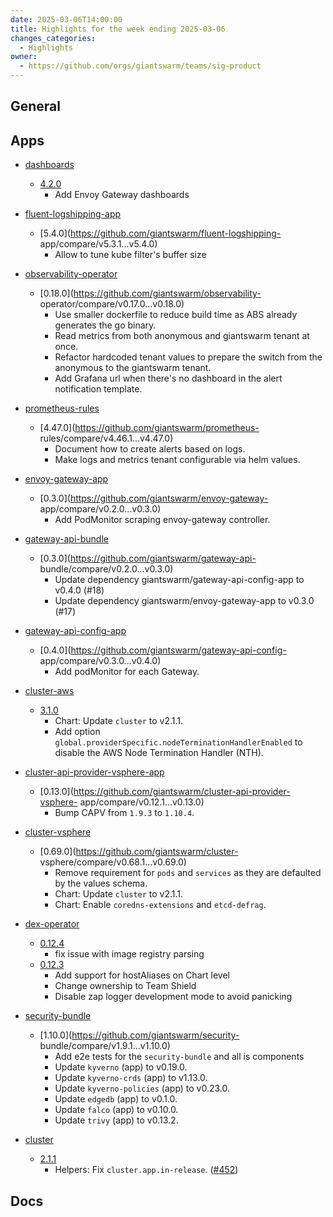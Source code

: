 ```yaml
---
date: 2025-03-06T14:00:00
title: Highlights for the week ending 2025-03-06
changes_categories:
  - Highlights
owner:
  - https://github.com/orgs/giantswarm/teams/sig-product
---
```


## General

<!-- This where BREAKING CHANGES ARE HIGHLIGHTED -->

## Apps

- [dashboards](https://github.com/giantswarm/dashboards) 
  - [4.2.0](https://github.com/giantswarm/dashboards/compare/v4.1.0...v4.2.0) 
      * Add Envoy Gateway dashboards
- [fluent-logshipping-app](https://github.com/giantswarm/fluent-logshipping-app) 
  - [5.4.0](https://github.com/giantswarm/fluent-logshipping-
app/compare/v5.3.1...v5.4.0) 
      * Allow to tune kube filter's buffer size
- [observability-operator](https://github.com/giantswarm/observability-operator) 
  - [0.18.0](https://github.com/giantswarm/observability-
operator/compare/v0.17.0...v0.18.0) 
      * Use smaller dockerfile to reduce build time as ABS already generates the go binary.
      * Read metrics from both anonymous and giantswarm tenant at once.
      * Refactor hardcoded tenant values to prepare the switch from the anonymous to the giantswarm tenant.
      * Add Grafana url when there's no dashboard in the alert notification template.
- [prometheus-rules](https://github.com/giantswarm/prometheus-rules) 
  - [4.47.0](https://github.com/giantswarm/prometheus-
rules/compare/v4.46.1...v4.47.0) 
      * Document how to create alerts based on logs.
      * Make logs and metrics tenant configurable via helm values.
- [envoy-gateway-app](https://github.com/giantswarm/envoy-gateway-app) 
  - [0.3.0](https://github.com/giantswarm/envoy-gateway-
app/compare/v0.2.0...v0.3.0) 
      * Add PodMonitor scraping envoy-gateway controller.
- [gateway-api-bundle](https://github.com/giantswarm/gateway-api-bundle) 
  - [0.3.0](https://github.com/giantswarm/gateway-api-
bundle/compare/v0.2.0...v0.3.0) 
      * Update dependency giantswarm/gateway-api-config-app to v0.4.0 (#18)
      * Update dependency giantswarm/envoy-gateway-app to v0.3.0 (#17)
- [gateway-api-config-app](https://github.com/giantswarm/gateway-api-config-app) 
  - [0.4.0](https://github.com/giantswarm/gateway-api-config-
app/compare/v0.3.0...v0.4.0) 
      * Add podMonitor for each Gateway.
- [cluster-aws](https://github.com/giantswarm/cluster-aws) 
  - [3.1.0](https://github.com/giantswarm/cluster-aws/compare/v3.0.0...v3.1.0) 
      * Chart: Update `cluster` to v2.1.1.
      * Add option `global.providerSpecific.nodeTerminationHandlerEnabled` to disable the AWS Node Termination Handler (NTH).
- [cluster-api-provider-vsphere-app](https://github.com/giantswarm/cluster-api-provider-vsphere-app) 
  - [0.13.0](https://github.com/giantswarm/cluster-api-provider-vsphere-
app/compare/v0.12.1...v0.13.0) 
      * Bump CAPV from `1.9.3` to `1.10.4`.
- [cluster-vsphere](https://github.com/giantswarm/cluster-vsphere) 
  - [0.69.0](https://github.com/giantswarm/cluster-
vsphere/compare/v0.68.1...v0.69.0) 
      * Remove requirement for `pods` and `services` as they are defaulted by the values schema.
      * Chart: Update `cluster` to v2.1.1.
      * Chart: Enable `coredns-extensions` and `etcd-defrag`.
- [dex-operator](https://github.com/giantswarm/dex-operator) 
  - [0.12.4](https://github.com/giantswarm/dex-operator/compare/v0.12.3...v0.12.4)
      * fix issue with image registry parsing
  - [0.12.3](https://github.com/giantswarm/dex-operator/compare/v0.12.2...v0.12.3)
      * Add support for hostAliases on Chart level
      * Change ownership to Team Shield
      * Disable zap logger development mode to avoid panicking 


- [security-bundle](https://github.com/giantswarm/security-bundle) 
  - [1.10.0](https://github.com/giantswarm/security-
bundle/compare/v1.9.1...v1.10.0) 
      * Add e2e tests for the `security-bundle` and all is components
      * Update `kyverno` (app) to v0.19.0.
      * Update `kyverno-crds` (app) to v1.13.0.
      * Update `kyverno-policies` (app) to v0.23.0.
      * Update `edgedb` (app) to v0.1.0.
      * Update `falco` (app) to v0.10.0.
      * Update `trivy` (app) to v0.13.2.
- [cluster](https://github.com/giantswarm/cluster) 
  - [2.1.1](https://github.com/giantswarm/cluster/compare/v2.1.0...v2.1.1) 
      * Helpers: Fix `cluster.app.in-release`. ([#452](https://github.com/giantswarm/cluster/pull/452))

## Docs

<!-- FER is filling this one -->
